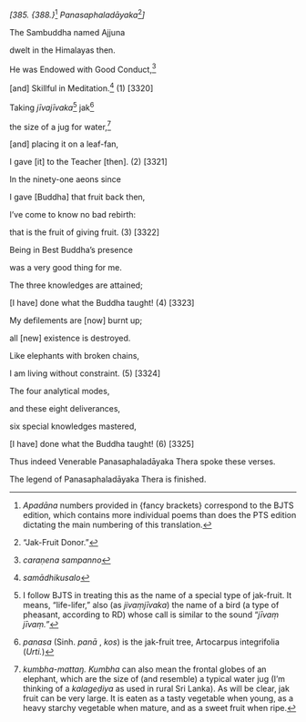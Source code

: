*\[385. {388.}*[^1] *Panasaphaladāyaka*[^2]*\]*

The Sambuddha named Ajjuna

dwelt in the Himalayas then.

He was Endowed with Good Conduct,[^3]

\[and\] Skillful in Meditation.[^4] (1) \[3320\]

Taking *jīvajīvaka*[^5] jak[^6]

the size of a jug for water,[^7]

\[and\] placing it on a leaf-fan,

I gave \[it\] to the Teacher \[then\]. (2) \[3321\]

In the ninety-one aeons since

I gave \[Buddha\] that fruit back then,

I’ve come to know no bad rebirth:

that is the fruit of giving fruit. (3) \[3322\]

Being in Best Buddha’s presence

was a very good thing for me.

The three knowledges are attained;

\[I have\] done what the Buddha taught! (4) \[3323\]

My defilements are \[now\] burnt up;

all \[new\] existence is destroyed.

Like elephants with broken chains,

I am living without constraint. (5) \[3324\]

The four analytical modes,

and these eight deliverances,

six special knowledges mastered,

\[I have\] done what the Buddha taught! (6) \[3325\]

Thus indeed Venerable Panasaphaladāyaka Thera spoke these verses.

The legend of Panasaphaladāyaka Thera is finished.

[^1]: *Apadāna* numbers provided in {fancy brackets} correspond to the
    BJTS edition, which contains more individual poems than does the PTS
    edition dictating the main numbering of this translation.

[^2]: “Jak-Fruit Donor.”

[^3]: *caraṇena sampanno*

[^4]: *samādhikusalo*

[^5]: I follow BJTS in treating this as the name of a special type of
    jak-fruit. It means, “life-lifer,” also (as *jivaṃjīvaka*) the name
    of a bird (a type of pheasant, according to RD) whose call is
    similar to the sound “*jīvaṃ jīvaṃ.”*

[^6]: *panasa* (Sinh. *panā* , *kos*) is the jak-fruit tree, Artocarpus
    integrifolia (*Urti.*)

[^7]: *kumbha-mattaŋ. Kumbha* can also mean the frontal globes of an
    elephant, which are the size of (and resemble) a typical water jug
    (I’m thinking of a *kalageḍiya* as used in rural Sri Lanka). As will
    be clear, jak fruit can be very large. It is eaten as a tasty
    vegetable when young, as a heavy starchy vegetable when mature, and
    as a sweet fruit when ripe.
